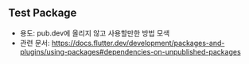 ## Test Package

- 용도: pub.dev에 올리지 않고 사용할만한 방법 모색
- 관련 문서: https://docs.flutter.dev/development/packages-and-plugins/using-packages#dependencies-on-unpublished-packages